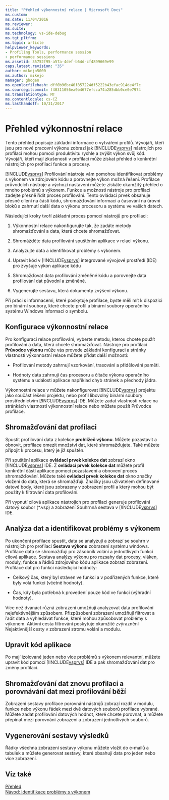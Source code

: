 ```yaml
---
title: "Přehled výkonnostní relace | Microsoft Docs"
ms.custom: 
ms.date: 11/04/2016
ms.reviewer: 
ms.suite: 
ms.technology: vs-ide-debug
ms.tgt_pltfrm: 
ms.topic: article
helpviewer_keywords:
- Profiling Tools, performance session
- performance sessions
ms.assetid: 35752f95-a57a-4def-b64d-cf4899669e99
caps.latest.revision: "35"
author: mikejo5000
ms.author: mikejo
manager: ghogen
ms.openlocfilehash: dff0b96bc40f857224df5222b43efac914de4f7c
ms.sourcegitcommit: f40311056ea0b4677efcca74a285dbb0ce0e7974
ms.translationtype: MT
ms.contentlocale: cs-CZ
ms.lasthandoff: 10/31/2017
---
```

# <a name="performance-session-overview"></a>Přehled výkonnostní relace
Tento přehled popisuje základní informace o vytváření profilů. Vývojáři, kteří jsou pro nové pracovní výkonu zobrazí jak [!INCLUDE[vsprvs](../code-quality/includes/vsprvs_md.md)] nástrojích pro profilaci mohou pomoci produktivitu rychle a zvýšit výkon svůj kód. Vývojáři, kteří mají zkušenosti v profilaci může získat přehled o konkrétní nástrojích pro profilaci funkce a procesy.  
  
 [!INCLUDE[vsprvs](../code-quality/includes/vsprvs_md.md)] Profilování nástroje vám pomohou identifikovat problémy s výkonem ve zdrojovém kódu a porovnejte výkon možná řešení. Profilace průvodcích nástroje a výchozí nastavení můžete získáte okamžitý přehled o mnoho problémů s výkonem. Funkce a možnosti nástroje pro profilaci zadejte přesně řídit proces profilování. Tento ovládací prvek obsahuje přesné cílení na části kódu, shromažďování informací a časování na úrovni bloků a zahrnutí další data o výkonu procesoru a systému ve vašich datech.  
  
 Následující kroky tvoří základní proces pomocí nástrojů pro profilaci:  
  
1.  Výkonnostní relace nakonfigurujte tak, že zadáte metody shromažďování a data, která chcete shromažďovat.  
  
2.  Shromážděte data profilování spuštěním aplikace v relaci výkonu.  
  
3.  Analyzujte data a identifikovat problémy s výkonem.  
  
4.  Upravit kód v [!INCLUDE[vsprvs](../code-quality/includes/vsprvs_md.md)] integrované vývojové prostředí (IDE) pro zvyšuje výkon aplikace kódu  
  
5.  Shromažďovat data profilování změněné kódu a porovnejte data profilování dat původní a změněné.  
  
6.  Vygenerujte sestavu, která dokumenty zvýšení výkonu.  
  
 Při práci s informacemi, které poskytuje profilace, byste měli mít k dispozici pro binární soubory, které chcete profil a binární soubory operačního systému Windows informací o symbolu.  
  
## <a name="configure-the-performance-session"></a>Konfigurace výkonnostní relace  
 Pro konfiguraci relace profilování, vyberte metodu, kterou chcete použít profilování a data, která chcete shromažďovat. Nástroje pro profilaci **Průvodce výkonu** může vás provede základní konfiguraci a stránky vlastností výkonnostní relace můžete přidat další možnosti:  
  
-   Profilování metody zahrnují vzorkování, trasování a přidělování paměti.  
  
-   Hodnoty data zahrnují čas procesoru a čítače výkonu operačního systému a události aplikace například chyb stránek a přechody jádra.  
  
 Výkonnostní relace v můžete nakonfigurovat [!INCLUDE[vsprvs](../code-quality/includes/vsprvs_md.md)] projektu jako součást řešení projektu, nebo profil libovolný binární soubory prostřednictvím [!INCLUDE[vsprvs](../code-quality/includes/vsprvs_md.md)] IDE. Můžete zadat vlastnosti relace na stránkách vlastností výkonnostní relace nebo můžete použít Průvodce profilace.  
  
## <a name="collect-profiling-data"></a>Shromažďování dat profilaci  
 Spustit profilování data z kolekce **prohlížeč výkonu**. Můžete pozastavit a obnovit, profilace omezit množství dat, které shromažďujete. Také můžete připojit k procesu, který je již spuštěn.  
  
 Při spuštění aplikace **ovládací prvek kolekce dat** zobrazí okno [!INCLUDE[vsprvs](../code-quality/includes/vsprvs_md.md)] IDE. Z **ovládací prvek kolekce dat** můžete profil konkrétní částí aplikace pomocí pozastavení a obnovení proces shromažďování. Můžete také **ovládací prvek kolekce dat** okno značky vložení do data, která se shromažďují. Značky jsou uživatelem definované datové body, které jsou zobrazeny v zobrazení profil a který mohou být použity k filtrování data profilování.  
  
 Při vypnutí cílová aplikace nástrojích pro profilaci generuje profilování datový soubor (*.vsp) a zobrazení Souhrnná sestava v [!INCLUDE[vsprvs](../code-quality/includes/vsprvs_md.md)] IDE.  
  
## <a name="analyze-the-data-and-identify-performance-issues"></a>Analýza dat a identifikovat problémy s výkonem  
 Po ukončení profilace spustit, data se analyzují a zobrazí se souhrn v nástrojích pro profilaci **Sestava výkonu** zobrazení systému windows. Profilace data se shromažďují pro zásobník volání a jednotlivých funkcí cílová aplikace. Sestava analýzy výkonu pro rozsahy dat procesy, vláken, moduly, funkce a řádků zdrojového kódu aplikace zobrazí zobrazení. Profilace dat pro funkci následující hodnoty:  
  
-   Celkový čas, který byl stráven ve funkci a v podřízených funkce, které byly volá funkci (včetně hodnoty).  
  
-   Čas, kdy byla potřebná k provedení pouze kód ve funkci (výhradní hodnoty).  
  
 Více než dvanáct různá zobrazení umožňují analyzovat data profilování nejefektivnějším způsobem. Přizpůsobení zobrazení umožňují filtrovat a řadit data a vyhledávat funkce, které mohou způsobovat problémy s výkonem. Aktivní cesta filtrování poskytuje okamžité zvýraznění Nejaktivnější cesty v zobrazení stromu volání a modulu.  
  
## <a name="modify-the-application-code"></a>Upravit kód aplikace  
 Po mají izolované jeden nebo více problémů s výkonem relevantní, můžete upravit kód pomocí [!INCLUDE[vsprvs](../code-quality/includes/vsprvs_md.md)] IDE a pak shromažďování dat pro změny profilaci.  
  
## <a name="collect-profiling-data-again-and-compare-the-data-between-the-profiling-runs"></a>Shromažďování dat znovu profilaci a porovnávání dat mezi profilování běží  
 Zobrazení sestavy profilace porovnání nástrojů zobrazí rozdíl v modulu, funkce nebo výkonu řádek mezi dvě datových souborů profilace vybrané. Můžete zadat profilování datových hodnot, které chcete porovnat, a můžete přepínat mezi porovnání zobrazení a zobrazení jednotlivých souborů.  
  
## <a name="generate-a-report-of-the-results"></a>Vygenerování sestavy výsledků  
 Řádky všechna zobrazení sestavy výkonu můžete vložit do e-mailů a tabulek a můžete generovat sestavy, které obsahují data pro jeden nebo více zobrazení.  
  
## <a name="see-also"></a>Viz také  
 [Přehled](../profiling/overviews-performance-tools.md)   
 [Návod: Identifikace problémy s výkonem](../profiling/walkthrough-identifying-performance-problems.md)